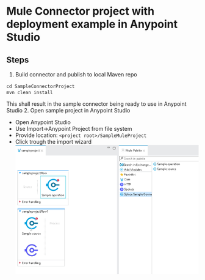 # Mule Connector project with deployment example in Anypoint Studio

## Steps

1. Build connector and publish to local Maven repo
```
cd SampleConnectorProject
mvn clean install
```
This shall result in the sample connector being ready to use in Anypoint Studio
2. Open sample project in Anypoint Studio
* Open Anypoint Studio
* Use Import->Anypoint Project from file system
* Provide location: `<project root>/SampleMuleProject`
* Click trough the import wizard
![alt text](/images/Studio.png "Project in Studio")